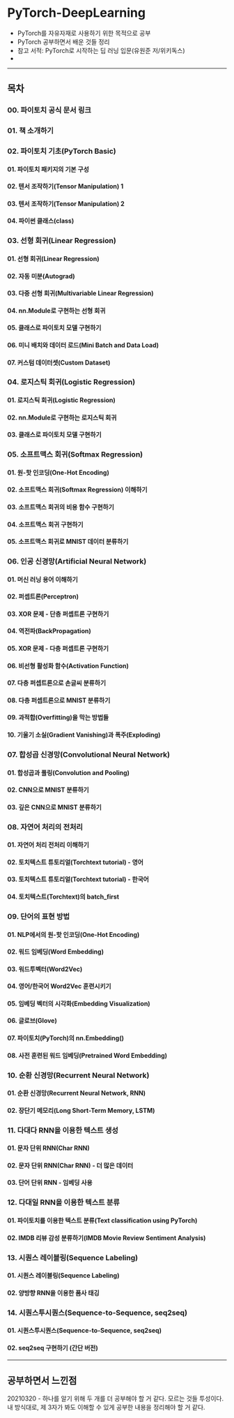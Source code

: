 # PyTorch-DeepLearning

* PyTorch를 자유자재로 사용하기 위한 목적으로 공부
* PyTorch 공부하면서 배운 것들 정리
* 참고 서적: PyTorch로 시작하는 딥 러닝 입문(유원준 저/위키독스)
*

---------------------------

## 목차
### 00. 파이토치 공식 문서 링크

### 01. 책 소개하기

### 02. 파이토치 기초(PyTorch Basic)
#### 01. 파이토치 패키지의 기본 구성
#### 02. 텐서 조작하기(Tensor Manipulation) 1
#### 03. 텐서 조작하기(Tensor Manipulation) 2
#### 04. 파이썬 클래스(class)

### 03. 선형 회귀(Linear Regression)
#### 01. 선형 회귀(Linear Regression)
#### 02. 자동 미분(Autograd)
#### 03. 다중 선형 회귀(Multivariable Linear Regression)
#### 04. nn.Module로 구현하는 선형 회귀
#### 05. 클래스로 파이토치 모델 구현하기
#### 06. 미니 배치와 데이터 로드(Mini Batch and Data Load)
#### 07. 커스텀 데이터셋(Custom Dataset)

### 04. 로지스틱 회귀(Logistic Regression)
#### 01. 로지스틱 회귀(Logistic Regression)
#### 02. nn.Module로 구현하는 로지스틱 회귀
#### 03. 클래스로 파이토치 모델 구현하기

### 05. 소프트맥스 회귀(Softmax Regression)
#### 01. 원-핫 인코딩(One-Hot Encoding)
#### 02. 소프트맥스 회귀(Softmax Regression) 이해하기
#### 03. 소프트맥스 회귀의 비용 함수 구현하기
#### 04. 소프트맥스 회귀 구현하기
#### 05. 소프트맥스 회귀로 MNIST 데이터 분류하기

### 06. 인공 신경망(Artificial Neural Network)
#### 01. 머신 러닝 용어 이해하기
#### 02. 퍼셉트론(Perceptron)
#### 03. XOR 문제 - 단층 퍼셉트론 구현하기
#### 04. 역전파(BackPropagation)
#### 05. XOR 문제 - 다층 퍼셉트론 구현하기
#### 06. 비선형 활성화 함수(Activation Function)
#### 07. 다층 퍼셉트론으로 손글씨 분류하기
#### 08. 다층 퍼셉트론으로 MNIST 분류하기
#### 09. 과적합(Overfitting)을 막는 방법들
#### 10. 기울기 소실(Gradient Vanishing)과 폭주(Exploding)

### 07. 합성곱 신경망(Convolutional Neural Network)
#### 01. 합성곱과 풀링(Convolution and Pooling)
#### 02. CNN으로 MNIST 분류하기
#### 03. 깊은 CNN으로 MNIST 분류하기

### 08. 자연어 처리의 전처리
#### 01. 자연어 처리 전처리 이해하기
#### 02. 토치텍스트 튜토리얼(Torchtext tutorial) - 영어
#### 03. 토치텍스트 튜토리얼(Torchtext tutorial) - 한국어
#### 04. 토치텍스트(Torchtext)의 batch_first

### 09. 단어의 표현 방법
#### 01. NLP에서의 원-핫 인코딩(One-Hot Encoding)
#### 02. 워드 임베딩(Word Embedding)
#### 03. 워드투벡터(Word2Vec)
#### 04. 영어/한국어 Word2Vec 훈련시키기
#### 05. 임베딩 벡터의 시각화(Embedding Visualization)
#### 06. 글로브(Glove)
#### 07. 파이토치(PyTorch)의 nn.Embedding()
#### 08. 사전 훈련된 워드 임베딩(Pretrained Word Embedding)

### 10. 순환 신경망(Recurrent Neural Network)
#### 01. 순환 신경망(Recurrent Neural Network, RNN)
#### 02. 장단기 메모리(Long Short-Term Memory, LSTM)

### 11. 다대다 RNN을 이용한 텍스트 생성
#### 01. 문자 단위 RNN(Char RNN)
#### 02. 문자 단위 RNN(Char RNN) - 더 많은 데이터
#### 03. 단어 단위 RNN - 임베딩 사용

### 12. 다대일 RNN을 이용한 텍스트 분류
#### 01. 파이토치를 이용한 텍스트 분류(Text classification using PyTorch)
#### 02. IMDB 리뷰 감성 분류하기(IMDB Movie Review Sentiment Analysis)

### 13. 시퀀스 레이블링(Sequence Labeling)
#### 01. 시퀀스 레이블링(Sequence Labeling)
#### 02. 양방향 RNN을 이용한 품사 태깅

### 14. 시퀀스투시퀀스(Sequence-to-Sequence, seq2seq)
#### 01. 시퀀스투시퀀스(Sequence-to-Sequence, seq2seq)
#### 02. seq2seq 구현하기 (간단 버전)

---------------------------

## 공부하면서 느낀점
20210320 - 하나를 알기 위해 두 개를 더 공부해야 할 거 같다. 모르는 것들 투성이다. 내 방식대로, 제 3자가 봐도 이해할 수 있게 공부한 내용을 정리해야 할 거 같다.
